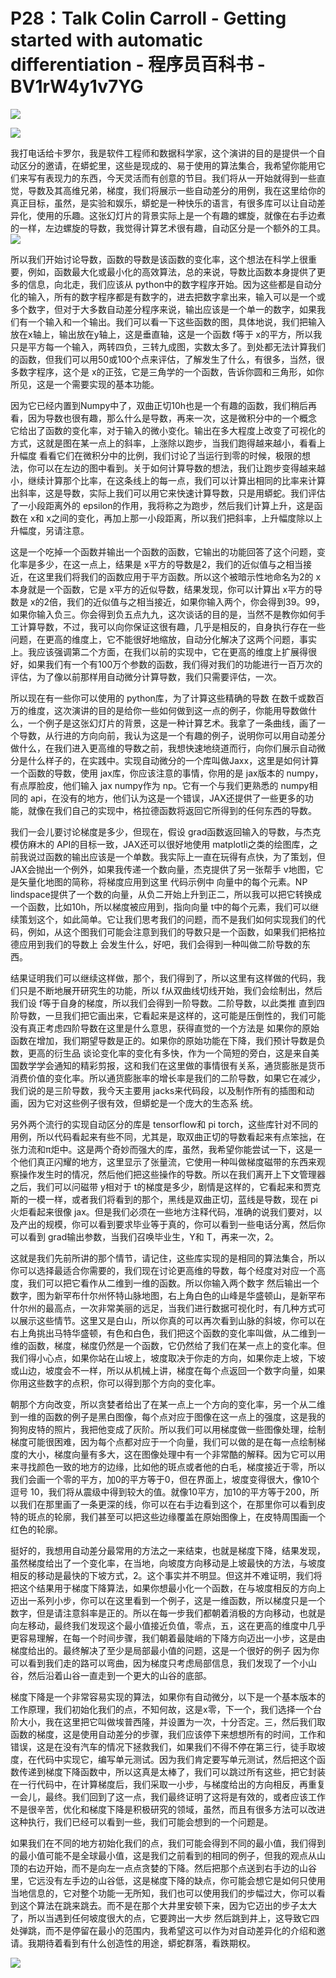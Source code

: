 # P28：Talk Colin Carroll - Getting started with automatic differentiation - 程序员百科书 - BV1rW4y1v7YG

![](img/5f1fab91c81de676450eceb7d5dc040a_0.png)

![](img/5f1fab91c81de676450eceb7d5dc040a_1.png)

我打电话给卡罗尔，我是软件工程师和数据科学家，这个演讲的目的是提供一个自动区分的邀请，在蟒蛇里，这些是现成的、易于使用的算法集合，我希望你能用它们来写有表现力的东西，今天灵活而有创意的节目。我们将从一开始就得到一些直觉，导数及其高维兄弟，梯度，我们将展示一些自动差分的用例，我在这里给你的真正目标，虽然，是实验和娱乐，蟒蛇是一种快乐的语言，有很多库可以让自动差异化，使用的乐趣。这张幻灯片的背景实际上是一个有趣的螺旋，就像在右手边煮的一样，左边螺旋的导数，我觉得计算艺术很有趣，自动区分是一个额外的工具。
![](img/5f1fab91c81de676450eceb7d5dc040a_3.png)

所以我们开始讨论导数，函数的导数是该函数的变化率，这个想法在科学上很重要，例如，函数最大化或最小化的高效算法，总的来说，导数比函数本身提供了更多的信息，向北走，我们应该从 python中的数字程序开始。因为这些都是自动分化的输入，所有的数字程序都是有数字的，进去把数字拿出来，输入可以是一个或多个数字，但对于大多数自动差分程序来说，输出应该是一个单一的数字，如果我们有一个输入和一个输出。我们可以看一下这些函数的图，具体地说，我们把输入放在x轴上，输出放在y轴上，这是垂直轴，这是一个函数 f等于 x的平方，所以我只是平方每一个输入，两转四负，三转九成图，实数太多了。到处都无法计算我们的函数，但我们可以用50或100个点来评估，了解发生了什么，有很多，当然，很多数字程序，这个是 x的正弦，它是三角学的一个函数，告诉你圆和三角形，如你所见，这是一个需要实现的基本功能。

因为它已经内置到Numpy中了，双曲正切10h也是一个有趣的函数，我们稍后再看，因为导数也很有趣，那么什么是导数，再来一次，这是微积分中的一个概念 它给出了函数的变化率，对于输入的微小变化。输出在多大程度上改变了可视化的方式，这就是图在某一点上的斜率，上涨除以跑步，当我们跑得越来越小，看看上升幅度 看看它们在微积分中的比例，我们讨论了当运行到零的时候，极限的想法，你可以在左边的图中看到。关于如何计算导数的想法，我们让跑步变得越来越小，继续计算那个比率，在这条线上的每一点，我们可以计算出相同的比率来计算出斜率，这是导数，实际上我们可以用它来快速计算导数，只是用蟒蛇。我们评估了一小段距离外的 epsilon的作用，我将称之为跑步，然后我们计算上升，这是函数在 x和 x之间的变化，再加上那一小段距离，所以我们把斜率，上升幅度除以上升幅度，另请注意。

这是一个吃掉一个函数并输出一个函数的函数，它输出的功能回答了这个问题，变化率是多少，在这一点上，结果是 x平方的导数是2，我们的近似值与之相当接近，在这里我们将我们的函数应用于平方函数。所以这个被暗示性地命名为2的 x本身就是一个函数，它是 x平方的近似导数，结果发现，你可以计算出 x平方的导数是 x的2倍，我们的近似值与之相当接近，如果你输入两个，你会得到39。99，如果你输入负三。你会得到负五点九九，这次谈话的目的是，当然不是教你如何手工计算导数，不过，我可以向你保证这很有趣，几乎是相反的，自身执行存在一些问题，在更高的维度上，它不能很好地缩放，自动分化解决了这两个问题，事实上。我应该强调第二个方面，在我们以前的实现中，它在更高的维度上扩展得很好，如果我们有一个有100万个参数的函数，我们得对我们的功能进行一百万次的评估，为了像以前那样用自动微分计算导数，我们只需要评估，一次。

所以现在有一些你可以使用的 python库，为了计算这些精确的导数 在数千或数百万的维度，这次演讲的目的是给你一些如何做到这一点的例子，你能用导数做什么，一个例子是这张幻灯片的背景，这是一种计算艺术。我拿了一条曲线，画了一个导数，从行进的方向向前，我认为这是一个有趣的例子，说明你可以用自动差分做什么，在我们进入更高维的导数之前，我想快速地绕道而行，向你们展示自动微分是什么样子的，在实践中。实现自动微分的一个库叫做Jaxx，这里是如何计算一个函数的导数，使用 jax库，你应该注意的事情，你用的是 jax版本的 numpy，有点厚脸皮，他们输入 jax numpy作为 np。它有一个与我们更熟悉的 numpy相同的 api，在没有的地方，他们认为这是一个错误，JAX还提供了一些更多的功能，就像在我们自己的实现中，格拉德函数将返回它所得到的任何东西的导数。

我们一会儿要讨论梯度是多少，但现在，假设 grad函数返回输入的导数，与杰克模仿麻木的 API的目标一致，JAX还可以很好地使用 matplotli之类的绘图库，之前我说过函数的输出应该是一个单数。我实际上一直在玩得有点快，为了策划，但 JAX会抛出一个例外，如果我传递一个数向量，杰克提供了另一张帮手 v地图，它是矢量化地图的简称，将梯度应用到这里 代码示例中 向量中的每个元素。NP lindspace提供了一个数的向量，从负二开始上升到正二，所以我可以把它转换成一个函数，比如10h，所以梯度被应用到，指向向量 t中的每个元素，我们可以继续策划这个，如此简单。它让我们思考我们的问题，而不是我们如何实现我们的代码，例如，从这个图我们可能会注意到我们的导数只是一个函数，如果我们把格拉德应用到我们的导数上 会发生什么，好吧，我们会得到一种叫做二阶导数的东西。

结果证明我们可以继续这样做，那个，我们得到了，所以这里有这样做的代码，我们只是不断地展开研究生的功能，所以 f从双曲线切线开始，我们会绘制出，然后我们设 f等于自身的梯度，所以我们会得到一阶导数。二阶导数，以此类推 直到四阶导数，一旦我们把它画出来，它看起来是这样的，这可能是压倒性的，我们可能没有真正考虑四阶导数在这里是什么意思，获得直觉的一个方法是 如果你的原始函数在增加，我们期望导数是正的。如果你的原始功能在下降，我们预计导数是负数，更高的衍生品 谈论变化率的变化有多快，作为一个简短的旁白，这是来自美国数学学会通知的精彩剪报，这和我们在这里做的事情很有关系，通货膨胀是货币消费价值的变化率。所以通货膨胀率的增长率是我们的二阶导数，如果它在减少，我们说的是三阶导数，我今天主要用 jacks来代码段，以及制作所有的插图和动画，因为它对这些例子很有效，但蟒蛇是一个庞大的生态系 统。

另外两个流行的实现自动区分的库是 tensorflow和 pi torch，这些库针对不同的用例，所以代码看起来有些不同，尤其是，取双曲正切的导数看起来有点笨拙，在张力流和π炬中。这是两个奇妙而强大的库，虽然，我希望你能尝试一下，这是一个他们真正闪耀的地方，这里显示了张量流，它使用一种叫做梯度磁带的东西来观察操作发生时的情况，然后他们把这些操作的导数。所以在我们离开上下文管理器之后，我们可以问磁带 y相对于 t的梯度是多少，剧情是这样的，它看起来和贾克斯的一模一样，或者我们将看到的那个，黑线是双曲正切，蓝线是导数，现在 pi火炬看起来很像 jax。但是我们必须在一些地方注释代码，准确的说我们要对，以及产出的规模，你可以看到要求毕业等于真的，你可以看到一些电话分离，然后你可以看到 grad输出参数，当我们召唤毕业生，Y和 T，再来一次，2。

这就是我们先前所讲的那个情节，请记住，这些库实现的是相同的算法集合，所以你可以选择最适合你需要的，我们现在讨论更高维的导数，每个经度对对应一个高度，我们可以把它看作从二维到一维的函数。所以你输入两个数字 然后输出一个数字，图为新罕布什尔州怀特山脉地图，右上角白色的山峰是华盛顿山，是新罕布什尔州的最高点，一次非常美丽的远足，当我们进行数据可视化时，有几种方式可以展示这些情节。这里又是白山，所以你真的可以再次看到山脉的斜坡，你可以在右上角挑出马特华盛顿，有色和白色，我们把这个函数的变化率叫做，从二维到一维的函数，梯度，梯度仍然是一个函数，它仍然给了我们在某一点上的变化率。但我们得小心点，如果你站在山坡上，坡度取决于你走的方向，如果你走上坡，下坡或山边，坡度会不一样，所以从机械上讲，梯度在每个点返回一个数字向量，如果你用这些数字的点积，你可以得到那个方向的变化率。

朝那个方向改变，所以贪婪者给出了在某一点上一个方向的变化率，另一个从二维到一维的函数的例子是黑白图像，每个点对应于图像在这一点上的强度，这是我的狗狗皮特的照片，我把他变成了灰阶。所以我们可以用梯度做一些图像处理，绘制梯度可能很困难，因为每个点都对应于一个向量，我们可以做的是在每一点绘制梯度的大小，梯度向量有多大，这在图像处理中有一个非常酷的解释。因为它可以用来寻找颜色一致的地方的边缘，比如他的斑点或者他的白毛，梯度接近于零，所以我们会画一个零的平方，加0的平方等于0，但在界面上，坡度变得很大，像10个逗号 10，我们将从震级中得到较大的值。就像10平方，加10的平方等于200，所以我们在那里画了一条更深的线，你可以在右手边看到这个，在那里你可以看到皮特的斑点的轮廓，我们甚至可以把这些边缘覆盖在原始图像上，在皮特周围画一个红色的轮廓。

挺好的，我想用自动差分最常用的方法之一来结束，也就是梯度下降，结果发现，虽然梯度给出了一个变化率，在当地，向坡度方向移动是上坡最快的方法，与坡度相反的移动是最快的下坡方式，2。这个事实并不明显。但这并不难证明，我们将把这个结果用于梯度下降算法，如果你想最小化一个函数，在与坡度相反的方向上迈出一系列小步，你可以在这里看到一个例子，这是一维函数，所以梯度只是一个数字，但是请注意斜率是正的。所以在每一步我们都朝着消极的方向移动，也就是向左移动，最终我们发现这个最小值接近负值，零点，五，这在更高的维度中几乎更容易理解，在每一个时间步骤，我们朝着最陡峭的下降方向迈出一小步，这是由梯度给出的。最终解决了至少是局部最小值的问题，这是一个很好的例子 因为你可以看到我们走的路可以弯曲，因为梯度只考虑局部信息，我们发现了一个小山谷，然后沿着山谷一直走到一个更大的山谷的底部。

梯度下降是一个非常容易实现的算法，如果你有自动微分，以下是一个基本版本的工作原理，我们初始化我们的点，不知何故，这是x零，下一个，我们选择一个台阶大小，我在这里把它叫做埃普西隆，并设置为一次，十分否定。三，然后我们取函数的梯度，这是使用自动差分的步骤，我们应该停下来想想所有的时间，工作和错误，这是在没有汽车的情况下拯救我们，如果我们不得不停在第三行，徒手取坡度，在代码中实现它，编写单元测试。因为我们肯定要写单元测试，然后把这个函数传递到梯度下降函数中，所以这真是太棒了，我们可以跳过所有这些，把它封装在一行代码中，在计算梯度后，我们采取一小步，与梯度给出的方向相反，再重复一会儿，最终。我们回到了这一点，我们最终证明了这将是有效的，或者应该工作不是很辛苦，优化和梯度下降是积极研究的领域，虽然，而且有很多方法可以改进这种执行，我们已经可以看到一些，我们可能会想到的一个问题是。

如果我们在不同的地方初始化我们的点，我们可能会得到不同的最小值，我们得到的最小值可能不是全球最小值，这是我们之前看到的相同的例子，但我的观点从山顶的右边开始，而不是向左一点点贪婪的下降。然后把那个点送到右手边的山谷里，它远没有左手边的山谷低，这是梯度下降的缺点，你可能会想它是如何只使用当地信息的，它对整个功能一无所知，我们也可以使用我们的步幅过大，你可以看到这个算法在跳来跳去。而不是在那个大井里安顿下来，因为它迈出的步子太大了，所以当遇到任何坡度很大的点，它要跨出一大步 然后跳到井上，这导致它四处弹跳，而不是停留在最小的范围内，我希望这可以作为对自动差异化的介绍和邀请。我期待着看到有什么创造性的用途，蟒蛇群落，看跌期权。

![](img/5f1fab91c81de676450eceb7d5dc040a_5.png)